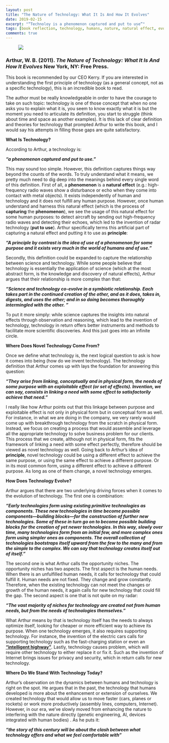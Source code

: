 ```yaml
---
layout: post
title: "The Nature of Technology: What It Is And How It Evolves"
date: 2019-02-15
excerpt: "“Technoloy is a phenomenon captured and put to use”"
tags: [book reflection, technology, humans, nature, natural effect, evolve]
comments: true
---
```


<figure>
        <a href="https://i.imgur.com/qgrVk0s.jpg"><img src="https://i.imgur.com/qgrVk0s.jpg"></a>
</figure>

### Arthur, W. B. (2011). *The Nature of Technology: What It Is And How It Evolves* New York, NY: Free Press.

This book is recommended by our CEO Kerry. If you are interested in understanding the first principle of technology (as a general concept, not as a specific technology), this is an incredible book to read. 

The author must be really knowledgeable in order to have the courage to take on such topic: technology is one of those concept that when no one asks you to explain what it is, you seem to know exactly what it is but the moment you need to articulate its definition, you start to struggle (think about time and space as another examples). It is this lack of clear definition and theories for technology that prompted Arthur to write this book, and I would say his attempts in filling those gaps are quite satisfactory. 

**What Is Technology?**

According to Arthur, a technology is:

***“a phenomenon captured and put to use.”***

This may sound too simple. However, this definition captures things way beyond the counts of the words. To truly understand what it means, we pretty much need to dig deep into the meanings behind every single word of this definition. First of all, a **phenomenon** is a **natural effect** (e.g.: high-frequency radio waves show a disturbance or echo when they come into contact with metal objects). It exists independently of human and technology and it does not fulfill any human purpose. However, once human understand and harness this natural effect (which is the process of **capturing** the **phenomenon**),  we see the usage of this natural effect for some human purposes: to detect aircraft by sending out high-frequency radio waves and detecting their echoes, which led to the invention of radar technology (**put to use**). Arthur specifically terms this artificial part of capturing a natural effect and putting it to use as **principle**:

***“A principle by contrast is the idea of use of a phenomenon for some purpose and it exists very much in the world of humans and of use.”***

Secondly, this definition could be expanded to capture the relationship between science and technology. While some people believe that technology is essentially the application of science (which at the most abstract form, is the knowledge and discovery of natural effects), Arthur argues that their relationship is more complex than that:

***“Science and technology co-evolve in a symbiotic relationship. Each takes part in the continued creation of the other, and as it does, takes in, digests, and uses the other; and in so doing becomes thoroughly intermingled with the other. ”***

To put it more simply: while science captures the insights into natural effects through observation and reasoning, which lead to the invention of technology, technology in return offers better instruments and methods to facilitate more scientific discoveries. And this just goes into an infinite circle. 

**Where Does Novel Technology Come From?**

Once we define what technology is, the next logical question to ask is how it comes into being (how do we invent technology). The technology definition that Arthur comes up with lays the foundation for answering this question:
 
***“They arise from linking, conceptually and in physical form, the needs of some purpose with an exploitable effect (or set of effects). Invention, we can say, consists in linking a need with some effect to satisfactorily achieve that need.”***

I really like how Arthur points out that this linkage between purpose and exploitable effect is not only in physical form but in conceptual form as well. For instance, in what we are doing in the company, we very rarely would come up with breakthrough technology from the scratch in physical form. Instead, we focus on creating a process that would assemble and leverage all the appropriate technology to solve business problem for our clients. This process that we create, although not in physical form, fits the framework of linking a need with some effect perfectly, therefore should be viewed as novel technology as well. Going back to Arthur’s idea of **principle**, novel technology could be using a different effect to achieve the same purpose, or using the same effect to achieve a different purpose. Or in its most common form, using a different effect to achieve a different purpose. As long as one of them change, a novel technology emerges. 

**How Does Technology Evolve?**

Arthur argues that there are two underlying driving forces when it comes to the evolution of technology. The first one is combination:

***“Early technologies form using existing primitive technologies as components. These new technologies in time become possible components—building blocks—for the construction of further new technologies. Some of these in turn go on to become possible building blocks for the creation of yet newer technologies. In this way, slowly over time, many technologies form from an initial few, and more complex ones form using simpler ones as components. The overall collection of technologies bootstraps itself upward from the few to the many and from the simple to the complex. We can say that technology creates itself out of itself.”***

The second one is what Arthur calls the opportunity niches. The opportunity niches has two aspects. The first aspect is the human needs. When there is an unfulfilled human needs, it calls for technology that could fulfill it. Human needs are not fixed. They change and grow constantly. Therefore, when the existing technology can not meet the changes or growth of the human needs, it again calls for new technology that could fill the gap. The second aspect is one that is not quite on my radar:

***“The vast majority of niches for technology are created not from human needs, but from the needs of technologies themselves.”***

What Arthur means by that is technology itself has the needs to always optimize itself, looking for cheaper or more efficient way to achieve its purpose. When one technology emerges, it also requires supporting technology. For instance, the invention of the electric cars calls for supporting technology such as the fast-charging station or even an <a href="https://www.bloomberg.com/news/features/2018-04-11/the-solar-highway-that-can-recharge-electric-cars-on-the-move"><b>“intelligent highway”</b></a>. Lastly, technology causes problem, which will require other technology to either replace it or fix it. Such as the invention of Internet brings issues for privacy and security, which in return calls for new technology.

**Where Do We Stand With Technology Today?**

Arthur’s observation on the dynamics between humans and technology is right on the spot. He argues that in the past, the technology that humans developed is more about the enhancement or extension of ourselves. We created technology that would allow us to move faster (cars, planes or rockets) or work more productively (assembly lines, computers, Internet). However, in our era, we’ve slowly moved from enhancing the nature to interfering with the nature directly (genetic engineering, AI, devices integrated with human bodies) . As he puts it:

***“the story of this century will be about the clash between what technology offers and what we feel comfortable with”***






